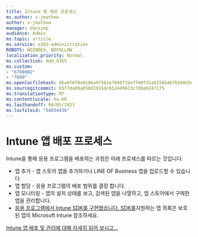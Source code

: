 ```yaml
---
title: Intune 앱 배포 프로세스
ms.author: v-jmathew
author: v-jmathew
manager: dansimp
audience: Admin
ms.topic: article
ms.service: o365-administration
ROBOTS: NOINDEX, NOFOLLOW
localization_priority: Normal
ms.collection: Adm_O365
ms.custom:
- "6700002"
- "7680"
ms.openlocfilehash: d6a0f6f8a9186a97561e7668f32effe0fd1ab156b467b260d5ebef5dbd6b9ff8
ms.sourcegitcommit: b5f7da89a650d2915dc652449623c78be6247175
ms.translationtype: MT
ms.contentlocale: ko-KR
ms.lasthandoff: 08/05/2021
ms.locfileid: "54034436"
---
```

# <a name="intune-app-deployment-process"></a>Intune 앱 배포 프로세스

Intune을 통해 응용 프로그램을 배포하는 과정은 아래 프로세스를 따르는 것입니다.

- 앱 추가 - 앱 스토어 앱을 추가하거나 LINE OF Business 앱을 업로드할 수 있습니다.
- 앱 할당 - 응용 프로그램의 배포 범위를 결정 합니다.
- 앱 모니터링 - 앱의 설치 상태를 보고, 검색된 앱을 나열하고, 앱 스토어에서 구매한 앱을 관리합니다.
- [응용 프로그램에서 Intune SDK를 구현했습니다. SDK를](https://docs.microsoft.com/mem/intune/apps/apps-supported-intune-apps)지원하는 앱 목록은 보호된 앱의 Microsoft Intune 참조하세요.

[Intune 앱 배포 및 관리에 대해 자세히 읽어 보시고...](https://docs.microsoft.com/mem/intune/apps/app-management)
